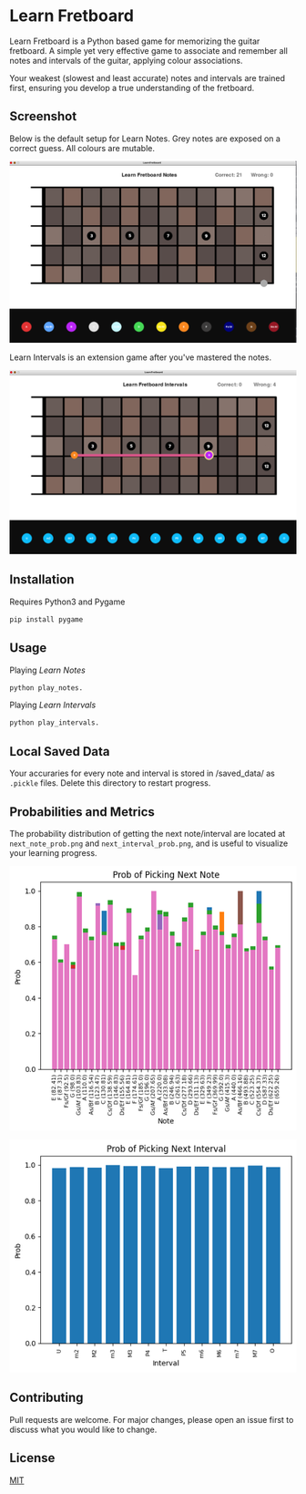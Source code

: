 # Learn Fretboard

Learn Fretboard is a Python based game for memorizing the guitar fretboard. A simple yet very effective game to associate and remember all notes and intervals of the guitar, applying colour associations.

Your weakest (slowest and least accurate) notes and intervals are trained first, ensuring you develop a true understanding of the fretboard. 

## Screenshot

Below is the default setup for Learn Notes. Grey notes are exposed on a correct guess. All colours are mutable.

![screenshot](screenshot_notes.png)


Learn Intervals is an extension game after you've mastered the notes.

![screenshot](screenshot_intervals.png)

## Installation

Requires Python3 and Pygame

```bash
pip install pygame
```

## Usage

Playing *Learn Notes*

```bash
python play_notes.
```

Playing *Learn Intervals*

```bash
python play_intervals.
```

## Local Saved Data

Your accuraries for every note and interval is stored in /saved_data/ as `.pickle` files. Delete this directory to restart progress.

## Probabilities and Metrics

The probability distribution of getting the next note/interval are located at `next_note_prob.png` and `next_interval_prob.png`, and is useful to visualize your learning progress. 

![screenshot](next_note_prob.png)

![screenshot](next_interval_prob.png)

## Contributing
Pull requests are welcome. For major changes, please open an issue first to discuss what you would like to change.


## License
[MIT](https://choosealicense.com/licenses/mit/)
